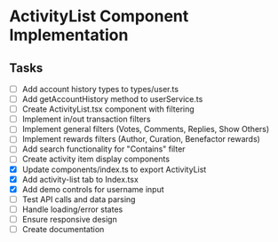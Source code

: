 # ActivityList Component Implementation

## Tasks
- [ ] Add account history types to types/user.ts
- [ ] Add getAccountHistory method to userService.ts
- [ ] Create ActivityList.tsx component with filtering
- [ ] Implement in/out transaction filters
- [ ] Implement general filters (Votes, Comments, Replies, Show Others)
- [ ] Implement rewards filters (Author, Curation, Benefactor rewards)
- [ ] Add search functionality for "Contains" filter
- [ ] Create activity item display components
- [x] Update components/index.ts to export ActivityList
- [x] Add activity-list tab to Index.tsx
- [x] Add demo controls for username input
- [ ] Test API calls and data parsing
- [ ] Handle loading/error states
- [ ] Ensure responsive design
- [ ] Create documentation
